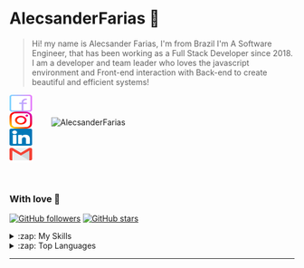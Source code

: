 # AlecsanderFarias 🚀

> Hi! my name is Alecsander Farias, I'm from Brazil I'm A Software Engineer, that has been working as a Full Stack Developer since 2018.
> I am a developer and team leader who loves the javascript environment and Front-end interaction with Back-end to create beautiful and efficient systems!

<img src="https://github-readme-stats.vercel.app/api?username=AlecsanderFarias&show_icons=true&theme=dracula&locale=en" alt="AlecsanderFarias" width="400px" align="right" hspace="30px" vspace="40px"/>

<p>
  <p>
  <a href="https://www.facebook.com/alecsander.souzafarias/" target="_blank">
    <img align="center" src="./.github/icons/facebook.svg" alt="jlenon7" height="30" width="40" />
  </a>

  <a href="https://www.instagram.com/alecs_farias/" target="_blank">
    <img align="center" src="./.github/icons/instagram.svg" alt="jlenon7" height="30" width="40" />
  </a>

  <a href="https://www.linkedin.com/in/alecsander-souza-farias-912905188/" target="_blank">
    <img align="center" src="./.github/icons/linkedin.svg" alt="jlenon7" height="30" width="40" />
  </a>

  <a href="mailto:alecs@devfarias.com?subject=Hello%20again" target="_blank">
    <img align="center" src="./.github/icons/gmail.svg" alt="jlenon7" height="30" width="40" />
  </a>
  </p>
</p>

<br>


<h3>With love 💙</h3>

[![GitHub followers](https://img.shields.io/github/followers/AlecsanderFarias.svg?style=social&label=Follow&maxAge=2592000)](https://github.com/AlecsanderFarias?tab=followers)
[![GitHub stars](https://img.shields.io/github/stars/jlenon7/AlecsanderFarias.svg?style=social&label=Star&maxAge=2592000)](https://github.com/AlecsanderFarias/AlecsanderFarias/stargazers/)

<details>
  <summary>:zap: My Skills</summary>
  
  </br><b>Databases</b>

  <a href="https://www.postgresql.org/" target="_blank">
      <img align="center" src="https://www.vectorlogo.zone/logos/postgresql/postgresql-icon.svg" alt="PostgreSQL" height="30" width="30" />
  </a>

  <a href="https://www.mongodb.com/" target="_blank">
      <img align="center" src="https://www.vectorlogo.zone/logos/mongodb/mongodb-icon.svg" alt="MongoDB" height="30" width="30" />
  </a>
  
  <a href="https://firebase.google.com/" target="_blank">
      <img align="center" src="https://www.gstatic.com/mobilesdk/160503_mobilesdk/logo/2x/firebase_28dp.png" alt="Firebase" height="30" width="30" />
  </a>


  </br><b>Languages</b>

  <a href="https://nodejs.org/en/" target="_blank">
      <img align="center" src="https://www.vectorlogo.zone/logos/nodejs/nodejs-icon.svg" alt="JavaScript" height="30" width="30" />
  </a>

  <a href="https://www.google.com/search?rlz=1C5CHFA_enBR913BR913&sxsrf=ALeKk02FSQWrZCG57KoNgozn6WlT2V-Hbw%3A1610935910810&ei=Zu4EYLHSMJWf5OUP2-a-4Ao&q=java+language&oq=java+&gs_lcp=CgZwc3ktYWIQAxgAMgQIIxAnMgIIADIHCAAQsQMQQzIECAAQQzIHCAAQsQMQQzIHCAAQsQMQQzIECAAQQzIECAAQQzIECAAQQzIECAAQQzoECAAQR1DjH1jjH2DgKmgAcAJ4AIABeogBepIBAzAuMZgBAKABAaoBB2d3cy13aXrIAQjAAQE&sclient=psy-ab" target="_blank">
      <img align="center" src="https://img2.gratispng.com/20180715/gzu/kisspng-java-development-kit-software-development-kit-comp-programming-language-icon-5b4b9cb1e74f20.0073080715316819699475.jpg" alt="Java" height="30" width="30" />
  </a>
  
  <a href="https://www.google.com/search?rlz=1C5CHFA_enBR913BR913&sxsrf=ALeKk03lziKP0THvUNIR5wsHLUSqRTAbCA%3A1610935993586&ei=ue4EYIOuI_Kj5OUPrZm8-Aw&q=c+language&oq=c+language&gs_lcp=CgZwc3ktYWIQARgAMgQIABBDMgIIADIECAAQQzICCAAyAggAMgIIADICCAAyBAgAEEMyAggAMgIIADoECCMQJzoFCAAQsQM6CAguELEDEIMBOgQILhBDOggIABDHARCjAjoICAAQxwEQrwFQ4zVYqkBgxkhoAHAAeACAAZ0BiAHGCZIBBDAuMTCYAQCgAQGqAQdnd3Mtd2l6wAEB&sclient=psy-ab" target="_blank">
      <img align="center"https://images-na.ssl-images-amazon.com/images/I/51E5ZKQB-VL.png" alt="C" height="30" width="30" />
  </a>
  
   <a href="https://www.google.com/search?rlz=1C5CHFA_enBR913BR913&sxsrf=ALeKk01faPl9WxLH9q20B0_D9-v-HWeN0g%3A1610936052139&ei=9O4EYNGGCNew5OUPp_maoAw&q=c%2B%2B+language&oq=c%2B%2B+language&gs_lcp=CgZwc3ktYWIQAzICCAAyBQgAEMsBMgUIABDLATIFCAAQywEyBQgAEMsBMgUIABDLATIFCAAQywEyBQgAEMsBMgUIABDLATIFCAAQywE6BAgAEEc6BwgAELEDEEM6BAgAEENQ5xBYwhpg6B5oAHACeACAAYABiAGrCJIBAzAuOZgBAKABAaoBB2d3cy13aXrIAQjAAQE&sclient=psy-ab&ved=0ahUKEwjR0JK5tKTuAhVXGLkGHae8BsQQ4dUDCA0&uact=5" target="_blank">
      <img align="center" src="//upload.wikimedia.org/wikipedia/commons/thumb/1/18/ISO_C%2B%2B_Logo.svg/150px-ISO_C%2B%2B_Logo.svg.png" alt="C++" height="30" width="30" />
  </a>
  
  

  </br><b>Frameworks</b>

  <a href="https://nodejs.org/en/" target="_blank">
      <img align="center" src="https://www.vectorlogo.zone/logos/nodejs/nodejs-icon.svg" alt="NodeJS" height="30" width="30" />
  </a>

  <a href="https://reactjs.org/" target="_blank">
      <img align="center" src="data:image/svg+xml;base64,PHN2ZyB4bWxucz0iaHR0cDovL3d3dy53My5vcmcvMjAwMC9zdmciIHZpZXdCb3g9Ii0xMS41IC0xMC4yMzE3NCAyMyAyMC40NjM0OCI+CiAgPHRpdGxlPlJlYWN0IExvZ288L3RpdGxlPgogIDxjaXJjbGUgY3g9IjAiIGN5PSIwIiByPSIyLjA1IiBmaWxsPSIjNjFkYWZiIi8+CiAgPGcgc3Ryb2tlPSIjNjFkYWZiIiBzdHJva2Utd2lkdGg9IjEiIGZpbGw9Im5vbmUiPgogICAgPGVsbGlwc2Ugcng9IjExIiByeT0iNC4yIi8+CiAgICA8ZWxsaXBzZSByeD0iMTEiIHJ5PSI0LjIiIHRyYW5zZm9ybT0icm90YXRlKDYwKSIvPgogICAgPGVsbGlwc2Ugcng9IjExIiByeT0iNC4yIiB0cmFuc2Zvcm09InJvdGF0ZSgxMjApIi8+CiAgPC9nPgo8L3N2Zz4K" alt="React" height="30" width="30" />
  </a>
  
  <a href=" https://reactnative.dev/" target="_blank">
      <img align="center" src="data:image/svg+xml;base64,PHN2ZyB4bWxucz0iaHR0cDovL3d3dy53My5vcmcvMjAwMC9zdmciIHZpZXdCb3g9Ii0xMS41IC0xMC4yMzE3NCAyMyAyMC40NjM0OCI+CiAgPHRpdGxlPlJlYWN0IExvZ288L3RpdGxlPgogIDxjaXJjbGUgY3g9IjAiIGN5PSIwIiByPSIyLjA1IiBmaWxsPSIjNjFkYWZiIi8+CiAgPGcgc3Ryb2tlPSIjNjFkYWZiIiBzdHJva2Utd2lkdGg9IjEiIGZpbGw9Im5vbmUiPgogICAgPGVsbGlwc2Ugcng9IjExIiByeT0iNC4yIi8+CiAgICA8ZWxsaXBzZSByeD0iMTEiIHJ5PSI0LjIiIHRyYW5zZm9ybT0icm90YXRlKDYwKSIvPgogICAgPGVsbGlwc2Ugcng9IjExIiByeT0iNC4yIiB0cmFuc2Zvcm09InJvdGF0ZSgxMjApIi8+CiAgPC9nPgo8L3N2Zz4K" alt="React Native" height="30" width="30" />
  </a>
  

  </br><b>Clouds</b>

  <a href="https://aws.amazon.com/en/" target="_blank">
      <img align="center" src="https://www.vectorlogo.zone/logos/amazon_aws/amazon_aws-icon.svg" alt="Amazon AWS" height="30" width="30" />
  </a>

  <a href="https://cloud.google.com/" target="_blank">
      <img align="center" src="https://www.vectorlogo.zone/logos/google_cloud/google_cloud-icon.svg" alt="Google Cloud" height="30" width="30" />
  </a>
  
  <a href="https://firebase.google.com/" target="_blank">
      <img align="center" src="https://www.gstatic.com/mobilesdk/160503_mobilesdk/logo/2x/firebase_28dp.png" alt="Firebase" height="30" width="30" />
  </a>

  </br><b>For API</b>

  <a href="https://becode.com.br/o-que-e-api-rest-e-restful/" target="_blank">
      <img align="center" src="./.github/icons/rest.png" alt="Rest" height="30" width="30" />
  </a>


  </br><b>Messaging and Queues</b>


  <a href="https://redis.io/" target="_blank">
      <img align="center" src="https://www.vectorlogo.zone/logos/redis/redis-icon.svg" alt="Redis" height="30" width="30" />
  </a>

  </br><b>Containerization and Deploy</b>

  <a href="https://www.docker.com/" target="_blank">
      <img align="center" src="https://www.vectorlogo.zone/logos/docker/docker-icon.svg" alt="Docker" height="40" width="40" />
  </a>

  <a href="https://firebase.google.com/" target="_blank">
      <img align="center" src="https://www.gstatic.com/mobilesdk/160503_mobilesdk/logo/2x/firebase_28dp.png" alt="Firebase" height="30" width="30" />
  </a>

  <a href="https://www.heroku.com/" target="_blank">
      <img align="center" src="https://www.vectorlogo.zone/logos/heroku/heroku-icon.svg" alt="Heroku" height="30" width="30" />
  </a>
</details>

<details>
  <summary>:zap: Top Languages</summary>
  
  </br>
  
  <img src="https://github-readme-stats.vercel.app/api/top-langs/?username=AlecsanderFarias&layout=compact&theme=dracula">
</details>



---
